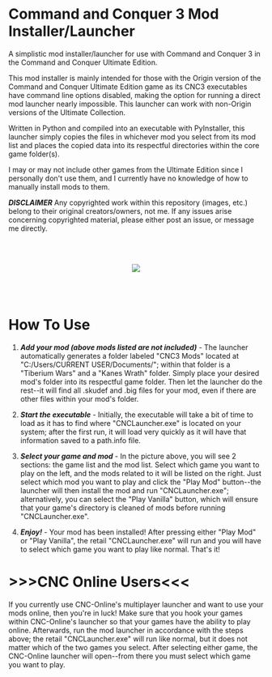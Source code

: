 # Command and Conquer 3 Mod Installer/Launcher
 A simplistic mod installer/launcher for use with Command and Conquer 3 in the Command and Conquer Ultimate Edition.
 
 This mod installer is mainly intended for those with the Origin version of the Command and Conquer Ultimate Edition game as its CNC3 executables have command line options disabled, making the option for running a direct mod launcher nearly impossible. This launcher can work with non-Origin versions of the Ultimate Collection.
 
 Written in Python and compiled into an executable with PyInstaller, this launcher simply copies the files in whichever mod you select from its mod list and places the copied data into its respectful directories within the core game folder(s).
 
 I may or may not include other games from the Ultimate Edition since I personally don't use them, and I currently have no knowledge of how to manually install mods to them.
 
 ***DISCLAIMER*** Any copyrighted work within this repository (images, etc.) belong to their original creators/owners, not me. If any issues arise concerning copyrighted material, please either post an issue, or message me directly.
 
 <br></br>

<p align="center">
  <img src="https://github.com/Medstar117/cnc3-mod-installer/blob/master/launcher.PNG">
</p>
 
 <br></br>
 
 # How To Use
  
 1. ***Add your mod (above mods listed are not included)*** - The launcher automatically generates a folder labeled "CNC3 Mods" located at "C:/Users/CURRENT USER/Documents/"; within that folder is a "Tiberium Wars" and a "Kanes Wrath" folder. Simply place your desired mod's folder into its respectful game folder. Then let the launcher do the rest--it will find all .skudef and .big files for your mod, even if there are other files within your mod's folder.
 
 2. ***Start the executable*** - Initially, the executable will take a bit of time to load as it has to find where "CNCLauncher.exe" is located on your system; after the first run, it will load very quickly as it will have that information saved to a path.info file.
 
 3. ***Select your game and mod*** - In the picture above, you will see 2 sections: the game list and the mod list. Select which game you want to play on the left, and the mods related to it will be listed on the right. Just select which mod you want to play and click the "Play Mod" button--the launcher will then install the mod and run "CNCLauncher.exe"; alternatively, you can select the "Play Vanilla" button, which will ensure that your game's directory is cleaned of mods before running "CNCLauncher.exe".
 
 4. ***Enjoy!*** - Your mod has been installed! After pressing either "Play Mod" or "Play Vanilla", the retail "CNCLauncher.exe" will run and you will have to select which game you want to play like normal. That's it!
 
 # >>>CNC Online Users<<<
  If you currently use CNC-Online's multiplayer launcher and want to use your mods online, then you're in luck! Make sure that you hook your games within CNC-Online's launcher so that your games have the ability to play online. Afterwards, run the mod launcher in accordance with the steps above; the retail "CNCLauncher.exe" will run like normal, but it does not matter which of the two games you select. After selecting either game, the CNC-Online launcher will open--from there you must select which game you want to play.
